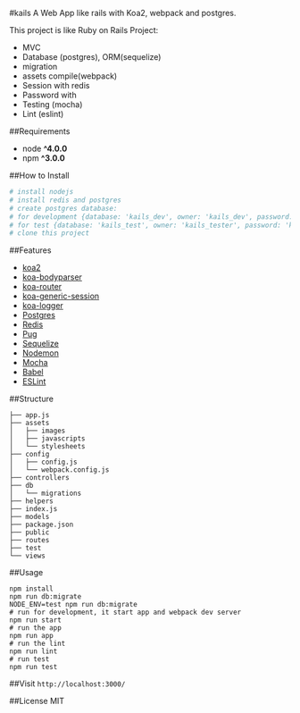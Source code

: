 #kails
A Web App like rails with Koa2, webpack and postgres.

This project is like Ruby on Rails Project:
* MVC
* Database (postgres), ORM(sequelize)
* migration
* assets compile(webpack)
* Session with redis
* Password with
* Testing (mocha)
* Lint (eslint)

##Requirements
* node __^4.0.0__
* npm __^3.0.0__

##How to Install
```bash
# install nodejs
# install redis and postgres
# create postgres database:
# for development {database: 'kails_dev', owner: 'kails_dev', password: 'kails_dev'}
# for test {database: 'kails_test', owner: 'kails_tester', password: 'kails_tester'}
# clone this project
```

##Features
* [koa2](https://github.com/koajs/koa/tree/v2.x)
* [koa-bodyparser](https://github.com/koajs/bodyparser)
* [koa-router](https://github.com/alexmingoia/koa-router)
* [koa-generic-session](https://github.com/koajs/generic-session)
* [koa-logger](https://github.com/koajs/logger)
* [Postgres](https://www.postgresql.org/)
* [Redis](http://redis.io/)
* [Pug](http://jade-lang.com/)
* [Sequelize](http://docs.sequelizejs.com/)
* [Nodemon](http://nodemon.io/)
* [Mocha](https://mochajs.org/)
* [Babel](https://github.com/babel/babel)
* [ESLint](http://eslint.org/)

##Structure
```
├── app.js
├── assets
│   ├── images
│   ├── javascripts
│   └── stylesheets
├── config
│   ├── config.js
│   └── webpack.config.js
├── controllers
├── db
│   └── migrations
├── helpers
├── index.js
├── models
├── package.json
├── public
├── routes
├── test
└── views
```

##Usage
```
npm install
npm run db:migrate
NODE_ENV=test npm run db:migrate
# run for development, it start app and webpack dev server
npm run start
# run the app
npm run app
# run the lint
npm run lint
# run test
npm run test
```

##Visit `http://localhost:3000/`

##License
MIT

